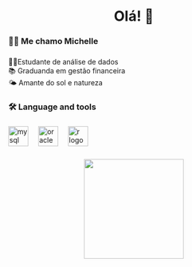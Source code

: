 
</div>

###

<div align="center">
 

###

<h1 align="center">Olá! 👋</h1>

###

<h3 align="left">👩‍💻  Me chamo Michelle</h3>

###

<p align="left">👩‍💻Estudante de análise de dados<br>📚 Graduanda em gestão financeira<br>🌤 Amante do sol e natureza</p>

###

<h3 align="left">🛠 Language and tools</h3>

###

<div align="left">
  <img src="https://cdn.jsdelivr.net/gh/devicons/devicon/icons/mysql/mysql-original-wordmark.svg" height="40" alt="mysql logo"  />
  <img width="12" />
  <img src="https://cdn.jsdelivr.net/gh/devicons/devicon/icons/oracle/oracle-original.svg" height="40" alt="oracle logo"  />
  <img width="12" />
  <img src="https://cdn.jsdelivr.net/gh/devicons/devicon/icons/r/r-original.svg" height="40" alt="r logo"  />
</div>

###
<div align="center">
  <img height="200" src="https://i.imgflip.com/65efzo.gif"  />
</div>

###

###

